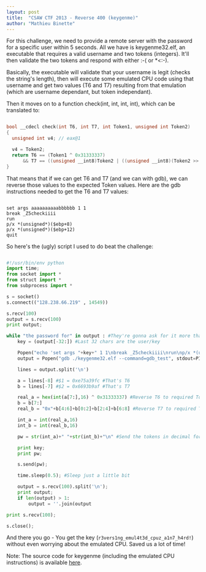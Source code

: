 ```yaml
---
layout: post
title:  "CSAW CTF 2013 - Reverse 400 (keygenme)"
author: "Mathieu Binette"
---
```


For this challenge, we need to provide a remote server with the password for a specific user within 5 seconds. All we have is keygenme32.elf, an executable that requires a valid username and two tokens (integers). It'll then validate the two tokens and respond with either :-( or *&lt;:-). 

Basically, the executable will validate that your username is legit (checks the string's length), then will execute some emulated CPU code using that username and get two values (T6 and T7) resulting from that emulation (which are username dependant, but token independant).

Then it moves on to a function check(int, int, int, int), which can be translated to:

```c

bool __cdecl check(int T6, int T7, int Token1, unsigned int Token2)
{
  unsigned int v4; // eax@1

  v4 = Token2;
  return T6 == (Token1 ^ 0x31333337)
      && T7 == ((unsigned __int8)Token2 | ((unsigned __int8)(Token2 >> 24) << 8) | ((unsigned __int8)((unsigned __int16)(Token2 & 0xFF00) >> 8) << 16) | ((unsigned __int8)((signed int)(v4 & 0xFF0000) >> 16) << 24));
}

```

That means that if we can get T6 and T7 (and we can with gdb), we can reverse those values to the expected Token values. Here are the gdb instructions needed to get the T6 and T7 values:

```

set args aaaaaaaaaabbbbbb 1 1
break _Z5checkiiii
run
p/x *(unsigned*)($ebp+8)
p/x *(unsigned*)($ebp+12)
quit

```

So here's the (ugly) script I used to do beat the challenge:

```python

#!/usr/bin/env python
import time;
from socket import *
from struct import *
from subprocess import *

s = socket()
s.connect(("128.238.66.219" , 14549))

s.recv(100)
output = s.recv(100)
print output;

while "the password for" in output : #They're gonna ask for it more than once
	key = (output[-32:]) #Last 32 chars are the user/key

	Popen("echo 'set args "+key+" 1 1\nbreak _Z5checkiiii\nrun\np/x *(unsigned*)($ebp+8)\np/x *(unsigned*)($ebp+12)\nquit' > gdb_test", stdout=PIPE, shell=True) #Oh yes, this is ugly... But it was quick.
	output = Popen("gdb ./keygenme32.elf --command=gdb_test", stdout=PIPE, shell=True).stdout.read()

	lines = output.split('\n')

	a = lines[-8] #$1 = 0xe75a39fc #That's T6
	b = lines[-7] #$2 = 0x6693b9af #That's T7

	real_a = hex(int(a[7:],16) ^ 0x31333337) #Reverse T6 to required Token1
	b = b[7:]
	real_b = "0x"+b[4:6]+b[0:2]+b[2:4]+b[6:8] #Reverse T7 to required Token2

	int_a = int(real_a,16)
	int_b = int(real_b,16)

	pw = str(int_a)+" "+str(int_b)+"\n" #Send the tokens in decimal form

	print key;
	print pw;

	s.send(pw);

	time.sleep(0.5); #Sleep just a little bit

	output = s.recv(100).split('\n');
	print output;
	if len(output) > 1:
		output = ''.join(output

print s.recv(100);

s.close();

```

And there you go - You get the key (`r3vers1ng_emul4t3d_cpuz_a1n7_h4rd!`) without even worrying about the emulated CPU. Saved us a lot of time!

Note: The source code for keygenme (including the emulated CPU instructions) is available [here](https://github.com/crowell/keygenme).
